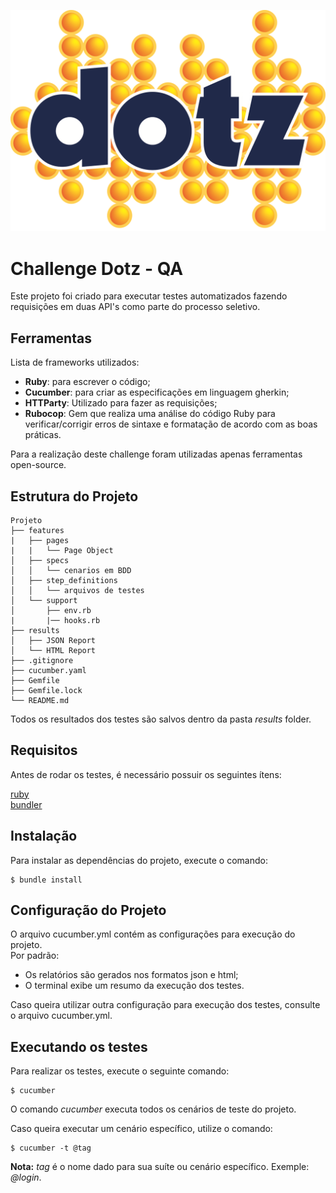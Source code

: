 ![Dotz Logo](logo-dotz.png)
# Challenge Dotz - QA #

Este projeto foi criado para executar testes automatizados fazendo requisições em duas API's como parte do processo seletivo. 

## Ferramentas

Lista de frameworks utilizados:
- **Ruby**: para escrever o código;
- **Cucumber**: para criar as especificações em linguagem gherkin; 
- **HTTParty**: Utilizado para fazer as requisições;
- **Rubocop**: Gem que realiza uma análise do código Ruby para verificar/corrigir erros de sintaxe e formatação de acordo com as boas práticas.


Para a realização deste challenge foram utilizadas apenas ferramentas open-source.

## Estrutura do Projeto

```
Projeto
├── features
|   ├── pages
|   |   └── Page Object
│   ├── specs
│   │   └── cenarios em BDD
│   ├── step_definitions
│   │   └── arquivos de testes
│   └── support
│       ├── env.rb
|       |── hooks.rb
├── results
│   ├── JSON Report
│   └── HTML Report    
├── .gitignore
├── cucumber.yaml
├── Gemfile
├── Gemfile.lock
└── README.md
```
Todos os resultados dos testes são salvos dentro da pasta *results* folder.   

## Requisitos

Antes de rodar os testes, é necessário possuir os seguintes ítens:

[ruby](https://www.ruby-lang.org/en/downloads/)  
[bundler](https://bundler.io/)  

## Instalação 

Para instalar as dependências do projeto, execute o comando: 

```               
$ bundle install                                             
```  

## Configuração do Projeto

O arquivo cucumber.yml contém as configurações para execução do projeto.   
Por padrão:
- Os relatórios são gerados nos formatos json e html;
- O terminal exibe um resumo da execução dos testes.

Caso queira utilizar outra configuração para execução dos testes, consulte o arquivo cucumber.yml.


## Executando os testes

Para realizar os testes, execute o seguinte comando:

```
$ cucumber                                           
```
O comando *cucumber* executa todos os cenários de teste do projeto. 

Caso queira executar um cenário específico, utilize o comando:

```
$ cucumber -t @tag                           
```
**Nota:** *tag* é o nome dado para sua suíte ou cenário específico. Exemple: *@login*.
